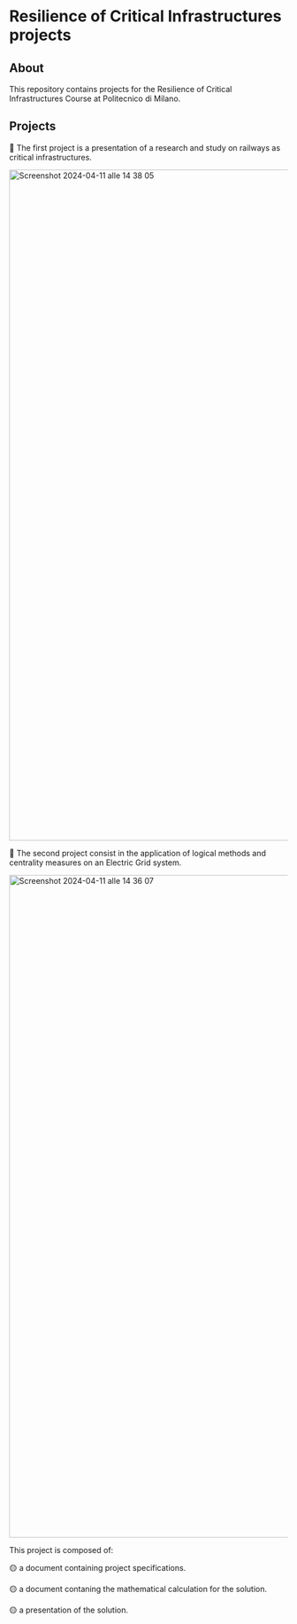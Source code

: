 # Resilience of Critical Infrastructures projects

## About

This repository contains projects for the Resilience of Critical Infrastructures Course at Politecnico di Milano.

## Projects

🔴 The first project is a presentation of a research and study on railways as critical infrastructures.

<img width="1211" alt="Screenshot 2024-04-11 alle 14 38 05" src="https://github.com/TommyGio3/Resilience-of-Critical-Infrastructures/assets/115618545/84c296f8-1af6-430b-80f6-700063e3ef4d">

🔴 The second project consist in the application of logical methods and centrality measures on an Electric Grid system. 

<img width="1196" alt="Screenshot 2024-04-11 alle 14 36 07" src="https://github.com/TommyGio3/Resilience-of-Critical-Infrastructures/assets/115618545/a851cf31-5fd5-4d48-a2bf-1ae886b48656">


This project is composed of: 

   🟡 a document containing project specifications.

   🟡 a document contaning the mathematical calculation for the solution.
   
   🟡 a presentation of the solution.
